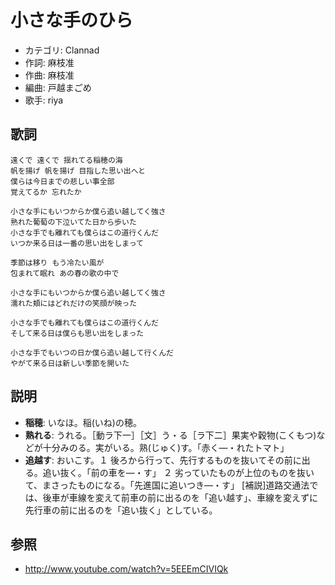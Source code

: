 小さな手のひら
===============

- カテゴリ: Clannad
- 作詞: 麻枝准
- 作曲: 麻枝准
- 編曲: 戸越まごめ
- 歌手: riya 


歌詞
-----

    遠くで 遠くで 揺れてる稲穂の海
    帆を揚げ 帆を揚げ 目指した思い出へと
    僕らは今日までの悲しい事全部
    覚えてるか 忘れたか

    小さな手にもいつからか僕ら追い越してく強さ
    熟れた葡萄の下泣いてた日から歩いた
    小さな手でも離れても僕らはこの道行くんだ
    いつか来る日は一番の思い出をしまって

    季節は移り もう冷たい風が
    包まれて眠れ あの春の歌の中で

    小さな手にもいつからか僕ら追い越してく強さ
    濡れた頬にはどれだけの笑顔が映った

    小さな手でも離れても僕らはこの道行くんだ
    そして来る日は僕らも思い出をしまった

    小さな手でもいつの日か僕ら追い越して行くんだ
    やがて来る日は新しい季節を開いた 


説明
-----

- **稲穂**: いなほ。稲(いね)の穂。
- **熟れる**: うれる。［動ラ下一］［文］う・る［ラ下二］果実や穀物(こくもつ)などが十分みのる。実がいる。熟(じゅく)す。「赤く―・れたトマト」
- **追越す**: おいこす。１ 後ろから行って、先行するものを抜いてその前に出る。追い抜く。「前の車を―・す」 ２ 劣っていたものが上位のものを抜いて、まさったものになる。「先進国に追いつき―・す」 [補説]道路交通法では、後車が車線を変えて前車の前に出るのを「追い越す」、車線を変えずに先行車の前に出るのを「追い抜く」としている。


参照
-----

- <http://www.youtube.com/watch?v=5EEEmCIVIQk>


